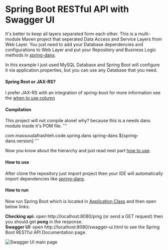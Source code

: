 # Spring Boot RESTful API with Swagger UI

It's better to keep all layers separated form each other. This is a multi-module Maven project that seperated Data Access and Service Layers from Web Layer. You just need to add your Database dependencies and configurations to Web Layer and put your Repository and Business Logic methods in [spring-dans](https://github.com/massoudAfrashteh/code-examples/blob/master/java/spring-dans). 

In this example I just used MySQL Database and Spring Boot will configure it via application.properties, but you can use any Database that you need.

#### Spring Rest or JAX-RS?
I prefer JAX-RS with an integration of spring-boot for more information see the [when to use column](https://github.com/massoudAfrashteh/code-examples)

#### Compilation
This project will not compile alone! why? because this is a needs dans module inside it's POM file.
'''    
<!-- spring dependencies -->
<dependency>
  <groupId>com.massoudafrashteh.code.spring.dans</groupId>
  <artifactId>spring-dans</artifactId>
  <version>${spring-dans.version}</version>
</dependency>
'''

Now you know about the hierarchy and just read next part [how to use](https://github.com/massoudAfrashteh/code-examples/tree/master/java/spring-boot-cxf#how-to-use).

#### How to use
After clone the repository just import project then your IDE will automatically import dependencies like [spring-dans](https://github.com/massoudAfrashteh/code-examples/blob/master/java/spring-dans).

#### How to run
Now run Spring Boot which is located in [Application Class](https://github.com/massoudAfrashteh/code-examples/blob/master/java/spring-boot-restful/restful/src/main/java/starter/Starter.java) and then open below links:

**Checking api:** open http://localhost:8080/ping (or send a GET request) then you should get **pong** in the response.
<br>**Swagger UI:** open http://localhost:8080/swagger-ui.html to see the Spring Boot RESTful API Documentation page.

![Swagger UI main page](https://raw.githubusercontent.com/massoudAfrashteh/code-examples/master/java/spring-boot-restful/doc/images/spring-boot-swagger-ui.png)